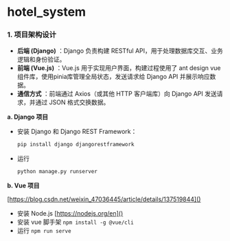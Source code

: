 # hotel_system

### 1. **项目架构设计**

- **后端 (Django)** ：Django 负责构建 RESTful API，用于处理数据库交互、业务逻辑和身份验证。
- **前端 (Vue.js)** ：Vue.js 用于实现用户界面，构建过程使用了 ant design vue 组件库，使用pinia库管理全局状态，发送请求给 Django API 并展示响应数据。
- **通信方式** ：前端通过 Axios（或其他 HTTP 客户端库）向 Django API 发送请求，并通过 JSON 格式交换数据。

**a. Django 项目**

- 安装 Django 和 Django REST Framework：
  ```bash
  pip install django djangorestframework
  ```

* 运行
  ```bash
  python manage.py runserver
  ```

**b. Vue 项目**

[https://blog.csdn.net/weixin_47036445/article/details/137519844]()

- 安装 Node.js [https://nodejs.org/en]()
- 安装 vue 脚手架 `npm install -g @vue/cli`
- 运行 `npm run serve`
